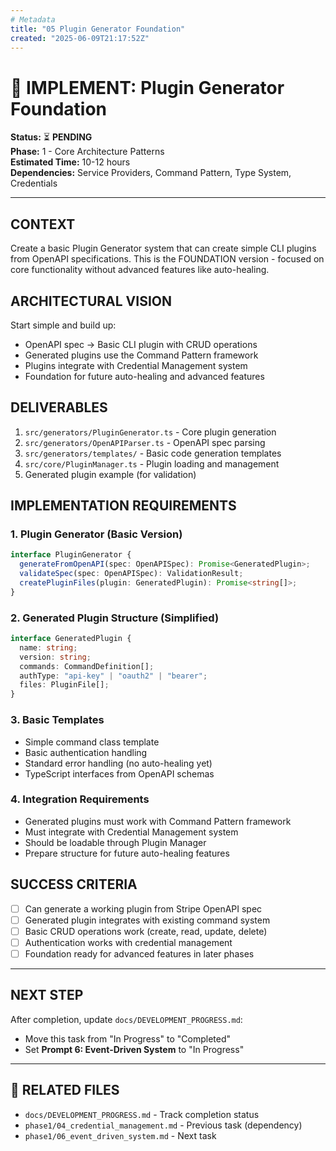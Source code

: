 ```yaml
---
# Metadata
title: "05 Plugin Generator Foundation"
created: "2025-06-09T21:17:52Z"
---
```


# 🤖 IMPLEMENT: Plugin Generator Foundation

**Status:** ⏳ **PENDING**  
**Phase:** 1 - Core Architecture Patterns  
**Estimated Time:** 10-12 hours  
**Dependencies:** Service Providers, Command Pattern, Type System, Credentials

---

## CONTEXT

Create a basic Plugin Generator system that can create simple CLI plugins from OpenAPI specifications. This is the FOUNDATION version - focused on core functionality without advanced features like auto-healing.

## ARCHITECTURAL VISION

Start simple and build up:

- OpenAPI spec → Basic CLI plugin with CRUD operations
- Generated plugins use the Command Pattern framework
- Plugins integrate with Credential Management system
- Foundation for future auto-healing and advanced features

## DELIVERABLES

1. `src/generators/PluginGenerator.ts` - Core plugin generation
2. `src/generators/OpenAPIParser.ts` - OpenAPI spec parsing
3. `src/generators/templates/` - Basic code generation templates
4. `src/core/PluginManager.ts` - Plugin loading and management
5. Generated plugin example (for validation)

## IMPLEMENTATION REQUIREMENTS

### 1. Plugin Generator (Basic Version)

```typescript
interface PluginGenerator {
  generateFromOpenAPI(spec: OpenAPISpec): Promise<GeneratedPlugin>;
  validateSpec(spec: OpenAPISpec): ValidationResult;
  createPluginFiles(plugin: GeneratedPlugin): Promise<string[]>;
}
```

### 2. Generated Plugin Structure (Simplified)

```typescript
interface GeneratedPlugin {
  name: string;
  version: string;
  commands: CommandDefinition[];
  authType: "api-key" | "oauth2" | "bearer";
  files: PluginFile[];
}
```

### 3. Basic Templates

- Simple command class template
- Basic authentication handling
- Standard error handling (no auto-healing yet)
- TypeScript interfaces from OpenAPI schemas

### 4. Integration Requirements

- Generated plugins must work with Command Pattern framework
- Must integrate with Credential Management system
- Should be loadable through Plugin Manager
- Prepare structure for future auto-healing features

## SUCCESS CRITERIA

- [ ] Can generate a working plugin from Stripe OpenAPI spec
- [ ] Generated plugin integrates with existing command system
- [ ] Basic CRUD operations work (create, read, update, delete)
- [ ] Authentication works with credential management
- [ ] Foundation ready for advanced features in later phases

---

## NEXT STEP

After completion, update `docs/DEVELOPMENT_PROGRESS.md`:

- Move this task from "In Progress" to "Completed"
- Set **Prompt 6: Event-Driven System** to "In Progress"

---

## 🔗 **RELATED FILES**

- `docs/DEVELOPMENT_PROGRESS.md` - Track completion status
- `phase1/04_credential_management.md` - Previous task (dependency)
- `phase1/06_event_driven_system.md` - Next task
